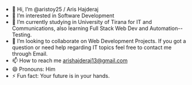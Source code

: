- 👋 Hi, I’m @aristoy25 / Aris Hajderaj
- 👀 I’m interested in Software Development 
- 🌱 I’m currently studying in University of Tirana for IT and Communications, also learning Full Stack Web Dev and Automation--Testing.
- 💞️ I’m looking to collaborate on Web Development Projects. If you got a question or need help regarding IT topics feel free to contact me through Email.
- 📫 How to reach me arishajderaj13@gmail.com
- 😄 Pronouns: Him
- ⚡ Fun fact: 
Your future is in your hands.
<!---
aristoy25/aristoy25 is a ✨ special ✨ repository because its `README.md` (this file) appears on your GitHub profile.
You can click the Preview link to take a look at your changes.
--->

